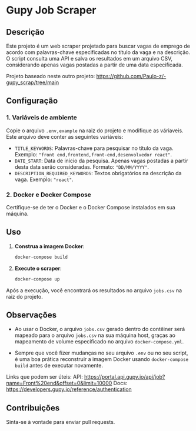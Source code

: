 # Gupy Job Scraper

## Descrição

Este projeto é um web scraper projetado para buscar vagas de emprego de acordo com palavras-chave especificadas no título da vaga e na descrição. O script consulta uma API e salva os resultados em um arquivo CSV, considerando apenas vagas postadas a partir de uma data especificada.

Projeto baseado neste outro projeto: https://github.com/Paulo-z/-gupy_scrap/tree/main

## Configuração

### 1. Variáveis de ambiente

Copie o arquivo `.env,example` na raiz do projeto e modifique as váriaveis. Este arquivo deve conter as seguintes variáveis:

- `TITLE_KEYWORDS`: Palavras-chave para pesquisar no título da vaga. Exemplo: `"front end,frontend,front-end,desenvolvedor react"`.
- `DATE_START`: Data de início da pesquisa. Apenas vagas postadas a partir desta data serão consideradas. Formato: `"DD/MM/YYYY"`.
- `DESCRIPTION_REQUIRED_KEYWORDS`: Textos obrigatórios na descrição da vaga. Exemplo: `"react"`.

### 2. Docker e Docker Compose

Certifique-se de ter o Docker e o Docker Compose instalados em sua máquina.

## Uso

1. **Construa a imagem Docker**:

    ```bash
    docker-compose build
    ```

2. **Execute o scraper**:

    ```bash
    docker-compose up
    ```

Após a execução, você encontrará os resultados no arquivo `jobs.csv` na raiz do projeto.

## Observações

- Ao usar o Docker, o arquivo `jobs.csv` gerado dentro do contêiner será mapeado para o arquivo `jobs.csv` na sua máquina host, graças ao mapeamento de volume especificado no arquivo `docker-compose.yml`.

- Sempre que você fizer mudanças no seu arquivo `.env` ou no seu script, é uma boa prática reconstruir a imagem Docker usando `docker-compose build` antes de executar novamente.

Links que podem ser úteis:
API: https://portal.api.gupy.io/api/job?name=Front%20end&offset=0&limit=10000
Docs: https://developers.gupy.io/reference/authentication

## Contribuições

Sinta-se à vontade para enviar pull requests.




